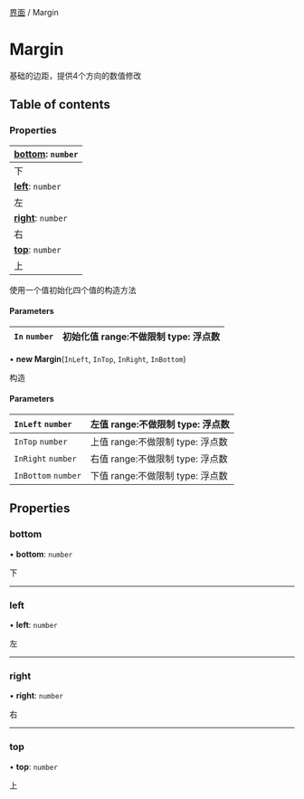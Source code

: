 [界面](../groups/界面.界面.md) / Margin

# Margin <Badge type="tip" text="Class" /> <Score text="Margin" />

基础的边距，提供4个方向的数值修改

## Table of contents

### Properties <Score text="Properties" /> 
| **[bottom](mw.Margin.md#bottom)**: `number`  |
| :-----|
| 下|
| **[left](mw.Margin.md#left)**: `number`  |
| 左|
| **[right](mw.Margin.md#right)**: `number`  |
| 右|
| **[top](mw.Margin.md#top)**: `number`  |
| 上|

使用一个值初始化四个值的构造方法

#### Parameters

| `In` `number` | 初始化值 range:不做限制 type: 浮点数 |
| :------ | :------ |

• **new Margin**(`InLeft`, `InTop`, `InRight`, `InBottom`)

构造

#### Parameters

| `InLeft` `number` | 左值 range:不做限制 type: 浮点数 |
| :------ | :------ |
| `InTop` `number` | 上值 range:不做限制 type: 浮点数 |
| `InRight` `number` | 右值 range:不做限制 type: 浮点数 |
| `InBottom` `number` | 下值 range:不做限制 type: 浮点数 |

## Properties

### bottom <Score text="bottom" /> 

• **bottom**: `number`

下

___

### left <Score text="left" /> 

• **left**: `number`

左

___

### right <Score text="right" /> 

• **right**: `number`

右

___

### top <Score text="top" /> 

• **top**: `number`

上
